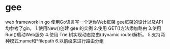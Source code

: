 # gee
web framework in go
使用Go语言写一个迷你Web框架
gee框架的设计以及API均参考了gin。
1.使用New()创建 gee 的实例
2.使用 GET()方法添加路由
3.使用Run()启动Web服务
4.使用 Trie 树实现动态路由(dynamic route)解析。
5.支持两种模式:name和*filepath
6.以前缀来进行路由分组
